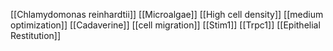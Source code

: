 [[Chlamydomonas reinhardtii]]
[[Microalgae]]
[[High cell density]]
[[medium optimization]]
[[Cadaverine]]
[[cell migration]]
[[Stim1]]
[[Trpc1]]
[[Epithelial Restitution]]
